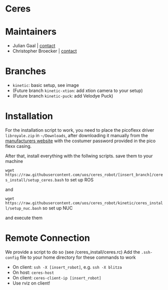 # Ceres

# Maintainers
* Julian Gaal | [contact](mailto:gjulian@uos.de)
* Christopher Broecker | [contact](mailto:chbroecker@uos.de)

# Branches
* `kinetic`: basic setup, see image
* (Future branch `kinetic-xtion`: add xtion camera to your setup)
* (Future branch `kinetic-puck`: add Velodye Puck)

# Installation
For the installation script to work, you need to place the picoflexx driver `libroyale.zip` in `~/Downloads`, after downloading it manually from the [manufacturers website](http://pmdtec.com/picofamily/software/) with the costumer password provided in the pico flexx casing.

After that, install everything with the follwing scripts. save them to your machine 

`wget https://raw.githubusercontent.com/uos/ceres_robot/[insert_branch]/ceres_install/setup_ceres.bash` to set up ROS

and

`wget https://raw.githubusercontent.com/uos/ceres_robot/kinetic/ceres_install/setup_nuc.bash` so set up NUC

and execute them

# Remote Connection
We provide a script to do so (see /ceres_install/ceres.rc)
Add the `.ssh-config` file to your home directory for these commands to work

* On client: `ssh -X [insert_robot]`, e.g. `ssh -X blitza`
* On host:   `ceres-host`
* On client: `ceres-client-ip [insert_robot]`
* Use rviz on client!


